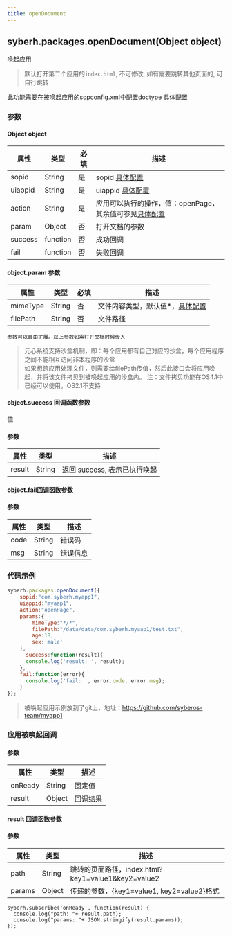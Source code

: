 ```yaml
---
title: openDocument
---
```


## syberh.packages.openDocument(Object object)

唤起应用

> 默认打开第二个应用的`index.html`, 不可修改, 如有需要跳转其他页面的, 可自行跳转

此功能需要在被唤起应用的sopconfig.xml中配置doctype [具体配置](../../app-permissions.html#doctype)

### 参数

#### Object object

| 属性    | 类型     | 必填 | 描述                                                         |
| ------- | -------- | -------- | ------------------------------------------------------------ |
| sopid | String | 是 | sopid [具体配置](../../app-permissions.html#sopconfig) |
| uiappid | String | 是 | uiappid [具体配置](../../app-permissions.html#uiapp) |
| action | String | 是 | 应用可以执行的操作，值：openPage，其余值可参见[具体配置](../../app-permissions.html#doctype) |
| param | Object | 否 | 打开文档的参数 |
| success | function | 否       | 成功回调                                       |
| fail    | function | 否       | 失败回调                                       |

#### object.param 参数

| 属性     | 类型   | 必填 | 描述                                                     |
| -------- | ------ | ---- | -------------------------------------------------------- |
| mimeType | String | 否   | 文件内容类型，默认值*，[具体配置](../../app-permissions.html#doctype) |
| filePath | String | 否   | 文件路径                                                 |
```
参数可以自由扩展。以上参数如需打开文档时候传入
```

> 元心系统支持沙盒机制，即：每个应用都有自己对应的沙盒，每个应用程序之间不能相互访问非本程序的沙盒<br/>
> 如果想跨应用处理文件，则需要给filePath传值，然后此接口会将应用唤起，并将该文件拷贝到被唤起应用的沙盒内。
> 注：文件拷贝功能在OS4.1中已经可以使用，OS2.1不支持

#### object.success 回调函数参数
值
#### 参数
| 属性           | 类型    | 描述                                 |
| -------------- | ------  | ------------------------------------ |
| result | String | 返回 success, 表示已执行唤起 |

#### object.fail回调函数参数
#### 参数
| 属性 | 类型   | 描述     |
| ---- | ------ | -------- |
| code | String | 错误码   |
| msg  | String | 错误信息 |


### 代码示例
```js
syberh.packages.openDocument({
    sopid:"com.syberh.myapp1",
    uiappid:"myaap1",
    action:"openPage",
    params:{
        mimeType:"*/*",
        filePath:"/data/data/com.syberh.myaap1/test.txt",
        age:18,
        sex:'male'
    },
	  success:function(result){
      console.log('result: ', result);
    },
    fail:function(error){
      console.log('fail: ', error.code, error.msg);
    }
});
```

> 被唤起应用示例放到了git上，地址：https://github.com/syberos-team/myapp1

### 应用被唤起回调

#### 参数

| 属性    | 类型   | 描述     |
| ------- | ------ | -------- |
| onReady | String | 固定值   |
| result  | Object | 回调结果 |

#### result 回调函数参数

#### 参数

| 属性  | 类型   | 描述                                               |
| ----- | ------ | -------------------------------------------------- |
| path  | String | 跳转的页面路径，index.html?key1=value1&key2=value2 |
| params | Object | 传递的参数，{key1=value1, key2=value2}格式         |

```
syberh.subscribe('onReady', function(result) {
  console.log("path: "+ result.path);
  console.log("params: "+ JSON.stringify(result.params));
});
```